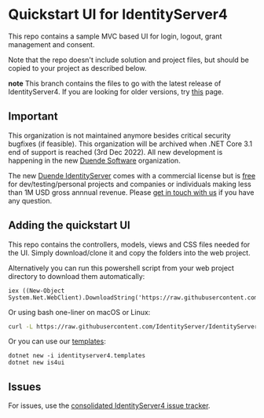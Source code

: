 # Quickstart UI for IdentityServer4
This repo contains a sample MVC based UI for login, logout, grant management and consent.

Note that the repo doesn't include solution and project files, but should be copied to your project as described below.

**note** This branch contains the files to go with the latest release of IdentityServer4. If you are looking for older versions, try [this](https://github.com/IdentityServer/IdentityServer4.Quickstart.UI/releases) page.

## Important
This organization is not maintained anymore besides critical security bugfixes (if feasible). This organization will be archived when .NET Core 3.1 end of support is reached (3rd Dec 2022). All new development is happening in the new [Duende Software](https://github.com/duendesoftware) organization. 

The new [Duende IdentityServer](https://duendesoftware.com/products/identityserver) comes with a commercial license but is [free](https://blog.duendesoftware.com/posts/20220111_fair_trade/) for dev/testing/personal projects and companies or individuals making less than 1M USD gross annnual revenue. Please [get in touch with us](https://duendesoftware.com/contact) if you have any question.

## Adding the quickstart UI
This repo contains the controllers, models, views and CSS files needed for the UI. Simply download/clone it and copy the folders into the web project.

Alternatively you can run this powershell script from your web project directory to download them automatically:

```
iex ((New-Object System.Net.WebClient).DownloadString('https://raw.githubusercontent.com/IdentityServer/IdentityServer4.Quickstart.UI/main/getmain.ps1'))
``` 

Or using bash one-liner on macOS or Linux:

```bash
curl -L https://raw.githubusercontent.com/IdentityServer/IdentityServer4.Quickstart.UI/main/getmain.sh | bash
```

Or you can use our [templates](https://github.com/IdentityServer/IdentityServer4.Templates):

```
dotnet new -i identityserver4.templates
dotnet new is4ui
```

## Issues
For issues, use the [consolidated IdentityServer4 issue tracker](https://github.com/IdentityServer/IdentityServer4/issues).
